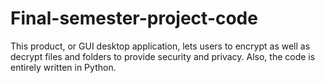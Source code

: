 # Final-semester-project-code
This product, or GUI desktop application, lets users to encrypt as well as decrypt files and folders to provide security and privacy. Also, the code is entirely written in Python.
